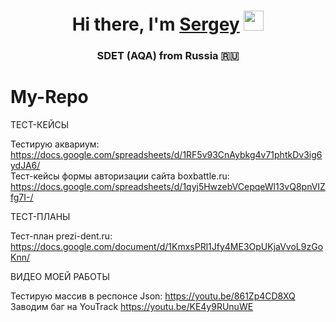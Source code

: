<h1 align="center">Hi there, I'm <a href="https://daniilshat.ru/" target="_blank">Sergey</a> 
<img src="https://github.com/blackcater/blackcater/raw/main/images/Hi.gif" height="32"/></h1>
<h3 align="center">SDET (AQA) from Russia 🇷🇺</h3>


# My-Repo

ТЕСТ-КЕЙСЫ

Тестирую аквариум: https://docs.google.com/spreadsheets/d/1RF5v93CnAybkg4v71phtkDv3ig6ydJA6/ <br>
Тест-кейсы формы авторизации сайта boxbattle.ru: https://docs.google.com/spreadsheets/d/1qyj5HwzebVCepqeWl13vQ8pnVIZfg7I-/

ТЕСТ-ПЛАНЫ

Тест-план prezi-dent.ru: https://docs.google.com/document/d/1KmxsPRl1Jfy4ME3OpUKjaVvoL9zGoKnn/

ВИДЕО МОЕЙ РАБОТЫ

Тестирую массив в респонсе Json: https://youtu.be/861Zp4CD8XQ
Заводим баг на YouTrack https://youtu.be/KE4y9RUnuWE
